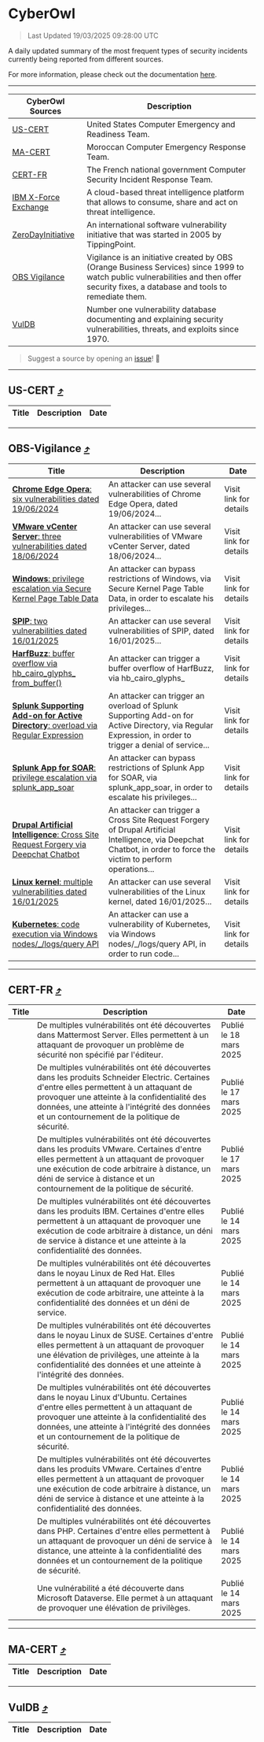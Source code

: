 
 <div id='top'></div>

# CyberOwl

 > Last Updated 19/03/2025 09:28:00 UTC
 
 A daily updated summary of the most frequent types of security incidents currently being reported from different sources.
 
 For more information, please check out the documentation [here](./docs/README.md).
 
 ---
 |CyberOwl Sources|Description|
 |---|---|
 |[US-CERT](#us-cert-arrow_heading_up)|United States Computer Emergency and Readiness Team.|
 |[MA-CERT](#ma-cert-arrow_heading_up)|Moroccan Computer Emergency Response Team.|
 |[CERT-FR](#cert-fr-arrow_heading_up)|The French national government Computer Security Incident Response Team.|
 |[IBM X-Force Exchange](#ibmcloud-arrow_heading_up)|A cloud-based threat intelligence platform that allows to consume, share and act on threat intelligence.|
 |[ZeroDayInitiative](#zerodayinitiative-arrow_heading_up)|An international software vulnerability initiative that was started in 2005 by TippingPoint.|
 |[OBS Vigilance](#obs-vigilance-arrow_heading_up)|Vigilance is an initiative created by OBS (Orange Business Services) since 1999 to watch public vulnerabilities and then offer security fixes, a database and tools to remediate them.|
 |[VulDB](#vuldb-arrow_heading_up)|Number one vulnerability database documenting and explaining security vulnerabilities, threats, and exploits since 1970.|
 
 > Suggest a source by opening an [issue](https://github.com/karimhabush/cyberowl/issues)! :raised_hands:
 ---

## US-CERT [:arrow_heading_up:](#cyberowl)

 |Title|Description|Date|
 |---|---|---|
 
 ---

## OBS-Vigilance [:arrow_heading_up:](#cyberowl)

 |Title|Description|Date|
 |---|---|---|
 |[<a href="https://vigilance.fr/vulnerability/Chrome-Edge-Opera-six-vulnerabilities-dated-19-06-2024-44545" class="noirorange"><b>Chrome  Edge  Opera</b>: six vulnerabilities dated 19/06/2024</a>](https://vigilance.fr/vulnerability/Chrome-Edge-Opera-six-vulnerabilities-dated-19-06-2024-44545)|An attacker can use several vulnerabilities of Chrome  Edge  Opera, dated 19/06/2024...|Visit link for details|
 |[<a href="https://vigilance.fr/vulnerability/VMware-vCenter-Server-three-vulnerabilities-dated-18-06-2024-44534" class="noirorange"><b>VMware vCenter Server</b>: three vulnerabilities dated 18/06/2024</a>](https://vigilance.fr/vulnerability/VMware-vCenter-Server-three-vulnerabilities-dated-18-06-2024-44534)|An attacker can use several vulnerabilities of VMware vCenter Server, dated 18/06/2024...|Visit link for details|
 |[<a href="https://vigilance.fr/vulnerability/Windows-privilege-escalation-via-Secure-Kernel-Page-Table-Data-46122" class="noirorange"><b>Windows</b>: privilege escalation via Secure Kernel Page Table Data</a>](https://vigilance.fr/vulnerability/Windows-privilege-escalation-via-Secure-Kernel-Page-Table-Data-46122)|An attacker can bypass restrictions of Windows, via Secure Kernel Page Table Data, in order to escalate his privileges...|Visit link for details|
 |[<a href="https://vigilance.fr/vulnerability/SPIP-two-vulnerabilities-dated-16-01-2025-46121" class="noirorange"><b>SPIP</b>: two vulnerabilities dated 16/01/2025</a>](https://vigilance.fr/vulnerability/SPIP-two-vulnerabilities-dated-16-01-2025-46121)|An attacker can use several vulnerabilities of SPIP, dated 16/01/2025...|Visit link for details|
 |[<a href="https://vigilance.fr/vulnerability/HarfBuzz-buffer-overflow-via-hb-cairo-glyphs-from-buffer-46120" class="noirorange"><b>HarfBuzz</b>: buffer overflow via hb_cairo_glyphs_<wbr>from_buffer()</wbr></a>](https://vigilance.fr/vulnerability/HarfBuzz-buffer-overflow-via-hb-cairo-glyphs-from-buffer-46120)|An attacker can trigger a buffer overflow of HarfBuzz, via hb_cairo_glyphs_|Visit link for details|
 |[<a href="https://vigilance.fr/vulnerability/Splunk-Supporting-Add-on-for-Active-Directory-overload-via-Regular-Expression-46119" class="noirorange"><b>Splunk Supporting Add-on for Active Directory</b>: overload via Regular Expression</a>](https://vigilance.fr/vulnerability/Splunk-Supporting-Add-on-for-Active-Directory-overload-via-Regular-Expression-46119)|An attacker can trigger an overload of Splunk Supporting Add-on for Active Directory, via Regular Expression, in order to trigger a denial of service...|Visit link for details|
 |[<a href="https://vigilance.fr/vulnerability/Splunk-App-for-SOAR-privilege-escalation-via-splunk-app-soar-46118" class="noirorange"><b>Splunk App for SOAR</b>: privilege escalation via splunk_app_soar</a>](https://vigilance.fr/vulnerability/Splunk-App-for-SOAR-privilege-escalation-via-splunk-app-soar-46118)|An attacker can bypass restrictions of Splunk App for SOAR, via splunk_app_soar, in order to escalate his privileges...|Visit link for details|
 |[<a href="https://vigilance.fr/vulnerability/Drupal-Artificial-Intelligence-Cross-Site-Request-Forgery-via-Deepchat-Chatbot-46114" class="noirorange"><b>Drupal Artificial Intelligence</b>: Cross Site Request Forgery via Deepchat Chatbot</a>](https://vigilance.fr/vulnerability/Drupal-Artificial-Intelligence-Cross-Site-Request-Forgery-via-Deepchat-Chatbot-46114)|An attacker can trigger a Cross Site Request Forgery of Drupal Artificial Intelligence, via Deepchat Chatbot, in order to force the victim to perform operations...|Visit link for details|
 |[<a href="https://vigilance.fr/vulnerability/Linux-kernel-multiple-vulnerabilities-dated-16-01-2025-46113" class="noirorange"><b>Linux kernel</b>: multiple vulnerabilities dated 16/01/2025</a>](https://vigilance.fr/vulnerability/Linux-kernel-multiple-vulnerabilities-dated-16-01-2025-46113)|An attacker can use several vulnerabilities of the Linux kernel, dated 16/01/2025...|Visit link for details|
 |[<a href="https://vigilance.fr/vulnerability/Kubernetes-code-execution-via-Windows-nodes-logs-query-API-46112" class="noirorange"><b>Kubernetes</b>: code execution via Windows nodes/_/logs/query API</a>](https://vigilance.fr/vulnerability/Kubernetes-code-execution-via-Windows-nodes-logs-query-API-46112)|An attacker can use a vulnerability of Kubernetes, via Windows nodes/_/logs/query API, in order to run code...|Visit link for details|
 
 ---

## CERT-FR [:arrow_heading_up:](#cyberowl)

 |Title|Description|Date|
 |---|---|---|
 |[](https://www.cert.ssi.gouv.fr/avis/CERTFR-2025-AVI-0217/)|De multiples vulnérabilités ont été découvertes dans Mattermost Server. Elles permettent à un attaquant de provoquer un problème de sécurité non spécifié par l'éditeur.|Publié le 18 mars 2025|
 |[](https://www.cert.ssi.gouv.fr/avis/CERTFR-2025-AVI-0216/)|De multiples vulnérabilités ont été découvertes dans les produits Schneider Electric. Certaines d'entre elles permettent à un attaquant de provoquer une atteinte à la confidentialité des données, une atteinte à l'intégrité des données et un contournement de la politique de sécurité.|Publié le 17 mars 2025|
 |[](https://www.cert.ssi.gouv.fr/avis/CERTFR-2025-AVI-0215/)|De multiples vulnérabilités ont été découvertes dans les produits VMware. Certaines d'entre elles permettent à un attaquant de provoquer une exécution de code arbitraire à distance, un déni de service à distance et un contournement de la politique de sécurité.|Publié le 17 mars 2025|
 |[](https://www.cert.ssi.gouv.fr/avis/CERTFR-2025-AVI-0214/)|De multiples vulnérabilités ont été découvertes dans les produits IBM. Certaines d'entre elles permettent à un attaquant de provoquer une exécution de code arbitraire à distance, un déni de service à distance et une atteinte à la confidentialité des données.|Publié le 14 mars 2025|
 |[](https://www.cert.ssi.gouv.fr/avis/CERTFR-2025-AVI-0213/)|De multiples vulnérabilités ont été découvertes dans le noyau Linux de Red Hat. Elles permettent à un attaquant de provoquer une exécution de code arbitraire, une atteinte à la confidentialité des données et un déni de service.|Publié le 14 mars 2025|
 |[](https://www.cert.ssi.gouv.fr/avis/CERTFR-2025-AVI-0212/)|De multiples vulnérabilités ont été découvertes dans le noyau Linux de SUSE. Certaines d'entre elles permettent à un attaquant de provoquer une élévation de privilèges, une atteinte à la confidentialité des données et une atteinte à l'intégrité des données.|Publié le 14 mars 2025|
 |[](https://www.cert.ssi.gouv.fr/avis/CERTFR-2025-AVI-0211/)|De multiples vulnérabilités ont été découvertes dans le noyau Linux d'Ubuntu. Certaines d'entre elles permettent à un attaquant de provoquer une atteinte à la confidentialité des données, une atteinte à l'intégrité des données et un contournement de la politique de sécurité.|Publié le 14 mars 2025|
 |[](https://www.cert.ssi.gouv.fr/avis/CERTFR-2025-AVI-0210/)|De multiples vulnérabilités ont été découvertes dans les produits VMware. Certaines d'entre elles permettent à un attaquant de provoquer une exécution de code arbitraire à distance, un déni de service à distance et une atteinte à la confidentialité des données.|Publié le 14 mars 2025|
 |[](https://www.cert.ssi.gouv.fr/avis/CERTFR-2025-AVI-0209/)|De multiples vulnérabilités ont été découvertes dans PHP. Certaines d'entre elles permettent à un attaquant de provoquer un déni de service à distance, une atteinte à la confidentialité des données et un contournement de la politique de sécurité.|Publié le 14 mars 2025|
 |[](https://www.cert.ssi.gouv.fr/avis/CERTFR-2025-AVI-0208/)|Une vulnérabilité a été découverte dans Microsoft Dataverse. Elle permet à un attaquant de provoquer une élévation de privilèges.|Publié le 14 mars 2025|
 
 ---

## MA-CERT [:arrow_heading_up:](#cyberowl)

 |Title|Description|Date|
 |---|---|---|
 
 ---

## VulDB [:arrow_heading_up:](#cyberowl)

 |Title|Description|Date|
 |---|---|---|
 